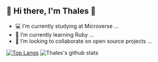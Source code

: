 

## :palm_tree: Hi there, I'm Thales :palm_tree:

<!--
**thneves/thneves** is a ✨ _special_ ✨ repository because its `README.md` (this file) appears on your GitHub profile.

-->


 - :computer: I’m currently studying at Microverse ...
 - :gem: I’m currently learning Ruby ...
 - :telescope: I’m looking to collaborate on open source projects ...



[![Top Langs](https://github-readme-stats.vercel.app/api/top-langs/?username=thneves&show_icons=true&theme=dracula)](https://github.com/thneves/github-readme-stats) ![Thales's github stats](https://github-readme-stats.vercel.app/api?username=thneves&show_icons=true&theme=dracula)






